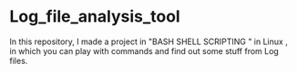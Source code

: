 # Log_file_analysis_tool
In this repository, I made a project in "BASH SHELL SCRIPTING " in Linux , in which you can play with commands and find out some stuff from Log files. 
